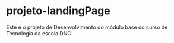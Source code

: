 # projeto-landingPage
Este é o projeto de Desenvolvimento do módulo base do curso de Tecnologia da escola DNC.
